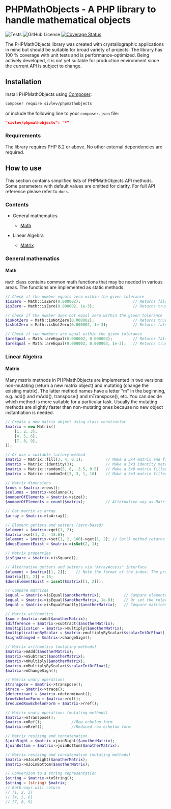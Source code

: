 # PHPMathObjects - A PHP library to handle mathematical objects

![Tests](https://github.com/sivlev/PHPMathObjects/actions/workflows/tests.yml/badge.svg) ![GitHub License](https://img.shields.io/github/license/sivlev/PHPMathObjects) [![Coverage Status](https://coveralls.io/repos/github/sivlev/phpmathobjects/badge.svg?branch=main)](https://coveralls.io/github/sivlev/phpmathobjects?branch=main)

The PHPMathObjects library was created with crystallographic applications in mind but should be suitable for broad variety of projects. 
The library has 100 % coverage with unit tests and is performance-optimized. 
Being actively developed, it is not yet suitable for production environment since the current API is subject to change.

## Installation

Install PHPMathObjects using [Composer](https://getcomposer.org):
```sh
composer require sivlev/phpmathobjects
```
or include the following line to your `composer.json` file:
```json
"sivlev/phpmathobjects": "*"
```

### Requirements

The library requires PHP 8.2 or above. No other external dependencies are required.

## How to use

This section contains simplified lists of PHPMathObjects API methods. Some parameters with default values are omitted for clarity.
For full API reference please refer to ```docs```.

### Contents

 * General mathematics
   - [Math](#math)
   
 * Linear Algebra
   - [Matrix](#matrix)

### General mathematics

#### Math

```Math``` class contains common math functions that may be needed in various areas. The functions are implemented as static methods.

```php
// Check if the number equals zero within the given tolerance
$isZero = Math::isZero(0.000002);                       // Returns false
$isZero = Math::isZero(0.000002, 1e-3);                 // Returns true

// Check if the number does not equal zero within the given tolerance
$isNotZero = Math::isNotZero(0.000002);                 // Returns true
$isNotZero = Math::isNotZero(0.000002, 1e-3);           // Returns false

// Check if two numbers are equal within the given tolerance
$areEqual = Math::areEqual(0.000002, 0.000003);         // Returns false
$areEqual = Math::areEqual(0.000002, 0.000003, 1e-3);   // Returns true
```

### Linear Algebra

#### Matrix

Many matrix methods in PHPMathObjects are implemented in two versions: non-mutating (return a new matrix object) and mutating (change the existing matrix).
The latter method names have a letter "m" in the beginning, e.g. add() and mAdd(), transpose() and mTranspose(), etc.
You can decide which method is more suitable for a particular task. Usually the mutating methods are slightly faster than non-mutating ones because no new object instantiation is needed.

```php
// Create a new matrix object using class constructor
$matrix = new Matrix([
    [1, 2, 3],
    [4, 5, 6],
    [7, 8, 9],
]);

// Or use a suitable factory method
$matrix = Matrix::fill(3, 4, 0.1);          // Make a 3x4 matrix and fill its elements with 0.1
$matrix = Matrix::identity(3);              // Make a 3x3 identity matrix
$matrix = Matrix::random(5, 8, -3.5, 9.5)   // Make a 5x8 matrix filled with random float numbers between -3.5 and 9.5
$matrix = Matrix::randomInt(3, 3, 1, 10)    // Make a 3x3 matrix filled with random integer numbers between 1 and 10

// Matrix dimensions
$rows = $matrix->rows();
$columns = $matrix->columns();
$numberOfElements = $matrix->size(); 
$numberOfElements = count($matrix);         // Alternative way as Matrix implements "Countable" interface

// Get matrix as array
$array = $matrix->toArray(); 

// Element getters and setters (zero-based)
$element = $matrix->get(1, 2);
$matrix->set(1, 2, -15.6);
$element = $matrix->set(1, 2, 100)->get(1, 2); // Set() method returns $this so it can be chained
$doesElementExist = $matrix->isSet(2, 1);

// Matrix properties
$isSquare = $matrix->isSquare(); 

// Alternative getters and setters via "ArrayAccess" interface
$element = $matrix[[1, 2]];    // Note the format of the index. The problem is that PHP supports native ArrayAccess for 1D arrays only
$matrix[[1, 2]] = 15;
$doesElementExist = isset($matrix[[1, 2]]);

// Compare matrices
$equal = $matrix->isEqual($anotherMatrix);          // Compare elementwise within a default tolerance of 1.0e^-6
$equal = $matrix->isEqual($anotherMatrix, 1e-8);    // Or set the tolerance explicitly
$equal = $matrix->isEqualExactly($anotherMatrix);   // Compare matrices elementwise with '===' operator

// Matrix arithmetics
$sum = $matrix->add($anotherMatrix);
$difference = $matrix->subtract($anotherMatrix);
$multiplication = $matrix->multiply($anotherMatrix);
$multiplicationByScalar = $matrix->multiplyByScalar($scalarIntOrFloat);
$signsChanged = $matrix->changeSign();

// Matrix arithmetics (mutating methods)
$matrix->mAdd($anotherMatrix);
$matrix->mSubtract($anotherMatrix);
$matrix->mMultiply($anotherMatrix);
$matrix->mMultiplyByScalar($scalarIntOrFloat);
$matrix->mChangeSign();

// Matrix unary operations
$transpose = $matrix->transpose();
$trace = $matrix->trace();
$determinant = $matrix->determinant();
$rowEchelonForm = $matrix->ref();
$reducedRowEchelonForm = $matrix->rref();

// Matrix unary operations (mutating methods)
$matrix->mTranspose();
$matrix->mRef();             //Row echelon form
$matrix->mRref();            //Reduced row echelon form

// Matrix resizing and concatenation
$joinRight = $matrix->joinRight($anotherMatrix);
$joinBottom = $matrix->joinBottom($anotherMatrix);

// Matrix resizing and concatenation (mutating methods)
$matrix->mJoinRight($anotherMatrix);
$matrix->mJoinBottom($anotherMatrix);

// Conversion to a string representation
$string = $matrix->toString();
$string = (string) $matrix;
// Both ways will return
// [1, 2, 3]
// [4, 5, 6]
// [7, 8, 9]
```
